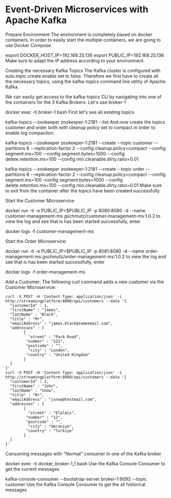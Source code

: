 # Event-Driven Microservices with Apache Kafka

Prepare Environment
The environment is completely based on docker containers. In order to easily start the multiple containers, we are going to use Docker Compose.

export DOCKER_HOST_IP=192.168.25.136
export PUBLIC_IP=192.168.25.136
Make sure to adapt the IP address according to your environment.

Creating the necessary Kafka Topics
The Kafka cluster is configured with auto.topic.create.enable set to false. Therefore we first have to create all the necessary topics, using the kafka-topics command line utility of Apache Kafka.

We can easily get access to the kafka-topics CLI by navigating into one of the containers for the 3 Kafka Brokers. Let's use broker-1

docker exec -ti broker-1 bash
First let's see all existing topics

kafka-topics --zookeeper zookeeper-1:2181 --list
And now create the topics customer and order both with cleanup policy set to compact in order to enable log compaction.

kafka-topics --zookeeper zookeeper-1:2181 --create --topic customer --partitions 8 --replication-factor 2 --config cleanup.policy=compact --config segment.ms=100 --config segment.bytes=1000 --config delete.retention.ms=100 --config min.cleanable.dirty.ratio=0.01

kafka-topics --zookeeper zookeeper-1:2181 --create --topic order --partitions 8 --replication-factor 2 --config cleanup.policy=compact --config segment.ms=100 -config segment.bytes=1000 --config delete.retention.ms=100 --config min.cleanable.dirty.ratio=0.01
Make sure to exit from the container after the topics have been created successfully.

Start the Customer Microservice:

docker run -ti -e PUBLIC_IP=$PUBLIC_IP -p 8080:8080 -d --name customer-management-ms gschmutz/customer-management-ms:1.0.2
to view the log and see that is has been started successfully, enter

docker logs -f customer-management-ms

Start the Order Microservice:

docker run -ti -e PUBLIC_IP=$PUBLIC_IP -p 8081:8080 -d --name order-management-ms gschmutz/order-management-ms:1.0.2
to view the log and see that is has been started successfully, enter

docker logs -f order-management-ms

Add a Customer:
The following curl command adds a new customer via the Customer Microservice:

```
curl -X POST -H 'Content-Type: application/json' -i http://streamingplatform:8080/api/customers --data '{
  "customerId" : 1,
  "firstName" : "James",
  "lastName" : "Black",
  "title" : "Mr",
  "emailAddress" : "james.black@someemail.com",
  "addresses" : [
  		{
  		  "street" : "Park Road",
         "number" : "121",
         "postcode" : "",
		  "city" : "London",
         "country" : "United Kingdom"
  		}
  ]
}'
curl -X POST -H 'Content-Type: application/json' -i http://streamingplatform:8080/api/customers --data '{
  "customerId" : 2,
  "firstName" : "John",
  "lastName" : "Snow",
  "title" : "Mr",
  "emailAddress" : "jsnow@testmail.com",
  "addresses" : [
  		{
  		  "street" : "Elalmis",
         "number" : "12",
         "postcode" : "",
		  "city" : "Umraniye",
         "country" : "Turkiye"
  		}
  ]
}'
```

Consuming messages with "Normal" consumer
In one of the Kafka broker

docker exec -ti docker_broker-1_1 bash
Use the Kafka Console Consumer to get the current messages

kafka-console-consumer --bootstrap-server broker-1:9092 --topic customer
Use the Kafka Console Consumer to get the all historical messages


